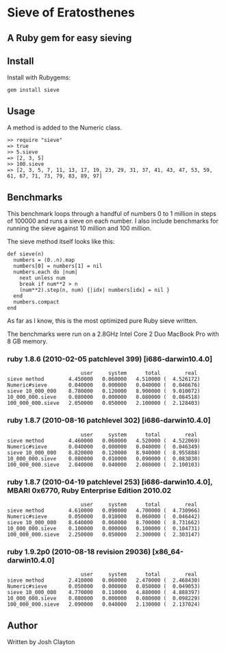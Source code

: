 # Sieve of Eratosthenes

## A Ruby gem for easy sieving

## Install

Install with Rubygems:

    gem install sieve

## Usage

A method is added to the Numeric class.

    >> require "sieve"
    => true
    >> 5.sieve
    => [2, 3, 5]
    >> 100.sieve
    => [2, 3, 5, 7, 11, 13, 17, 19, 23, 29, 31, 37, 41, 43, 47, 53, 59, 61, 67, 71, 73, 79, 83, 89, 97]

## Benchmarks

This benchmark loops through a handful of numbers 0 to 1 million in steps of
100000 and runs a sieve on each number.  I also include benchmarks for running
the sieve against 10 million and 100 million.

The sieve method itself looks like this:

    def sieve(n)
      numbers = (0..n).map
      numbers[0] = numbers[1] = nil
      numbers.each do |num|
        next unless num
        break if num**2 > n
        (num**2).step(n, num) {|idx| numbers[idx] = nil }
      end
      numbers.compact
    end

As far as I know, this is the most optimized pure Ruby sieve written.

The benchmarks were run on a 2.8GHz Intel Core 2 Duo MacBook Pro with 8 GB memory.

### ruby 1.8.6 (2010-02-05 patchlevel 399) [i686-darwin10.4.0]

                            user     system      total        real
    sieve method        4.450000   0.060000   4.510000 (  4.526172)
    Numeric#sieve       0.040000   0.000000   0.040000 (  0.046676)
    sieve 10_000_000    8.780000   0.120000   8.900000 (  9.010072)
    10_000_000.sieve    0.080000   0.000000   0.080000 (  0.084518)
    100_000_000.sieve   2.050000   0.050000   2.100000 (  2.128403)

### ruby 1.8.7 (2010-08-16 patchlevel 302) [i686-darwin10.4.0]

                            user     system      total        real
    sieve method        4.460000   0.060000   4.520000 (  4.522069)
    Numeric#sieve       0.040000   0.000000   0.040000 (  0.046349)
    sieve 10_000_000    8.820000   0.120000   8.940000 (  8.955888)
    10_000_000.sieve    0.080000   0.010000   0.090000 (  0.083030)
    100_000_000.sieve   2.040000   0.040000   2.080000 (  2.100103)

### ruby 1.8.7 (2010-04-19 patchlevel 253) [i686-darwin10.4.0], MBARI 0x6770, Ruby Enterprise Edition 2010.02

                            user     system      total        real
    sieve method        4.610000   0.090000   4.700000 (  4.730966)
    Numeric#sieve       0.050000   0.010000   0.060000 (  0.046442)
    sieve 10_000_000    8.640000   0.060000   8.700000 (  8.731662)
    10_000_000.sieve    0.100000   0.000000   0.100000 (  0.104731)
    100_000_000.sieve   2.250000   0.050000   2.300000 (  2.303147)

### ruby 1.9.2p0 (2010-08-18 revision 29036) [x86_64-darwin10.4.0]

                            user     system      total        real
    sieve method        2.410000   0.060000   2.470000 (  2.468430)
    Numeric#sieve       0.050000   0.000000   0.050000 (  0.049053)
    sieve 10_000_000    4.770000   0.110000   4.880000 (  4.888397)
    10_000_000.sieve    0.080000   0.000000   0.080000 (  0.098229)
    100_000_000.sieve   2.090000   0.040000   2.130000 (  2.137024)

## Author

Written by Josh Clayton
